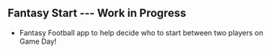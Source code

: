 ## Fantasy Start --- Work in Progress

- Fantasy Football app to help decide who to start between two players on Game Day!

